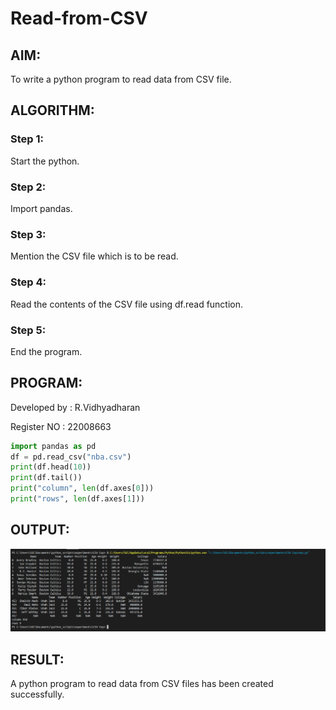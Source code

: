 # Read-from-CSV

## AIM:
To write a python program to read data from CSV file.

## ALGORITHM:
### Step 1:
Start the python.

### Step 2:
Import pandas.

### Step 3:
Mention the CSV file which is to be read.

### Step 4:
Read the contents of the CSV file using df.read function.

### Step 5:
End the program.

## PROGRAM:
Developed by : R.Vidhyadharan

Register NO : 22008663
~~~py
import pandas as pd
df = pd.read_csv("nba.csv")
print(df.head(10))
print(df.tail())
print("column", len(df.axes[0]))
print("rows", len(df.axes[1]))
~~~

## OUTPUT:
![output](/read%20output.png)

## RESULT:
A python program to read data from CSV files has been created successfully.
